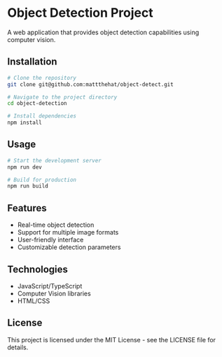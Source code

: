# Object Detection Project

A web application that provides object detection capabilities using computer vision.

## Installation

```bash
# Clone the repository
git clone git@github.com:mattthehat/object-detect.git

# Navigate to the project directory
cd object-detection

# Install dependencies
npm install
```

## Usage

```bash
# Start the development server
npm run dev

# Build for production
npm run build
```

## Features

- Real-time object detection
- Support for multiple image formats
- User-friendly interface
- Customizable detection parameters

## Technologies

- JavaScript/TypeScript
- Computer Vision libraries
- HTML/CSS

## License

This project is licensed under the MIT License - see the LICENSE file for details.